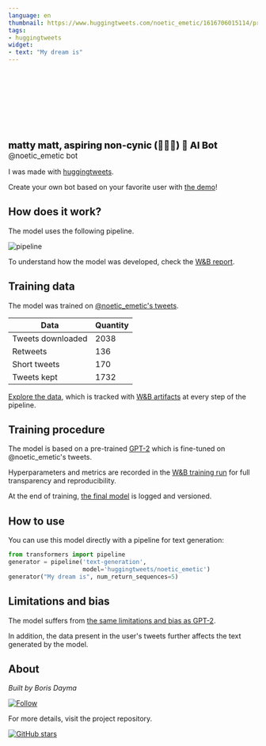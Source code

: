 ```yaml
---
language: en
thumbnail: https://www.huggingtweets.com/noetic_emetic/1616706015114/predictions.png
tags:
- huggingtweets
widget:
- text: "My dream is"
---
```


<div>
<div style="width: 132px; height:132px; border-radius: 50%; background-size: cover; background-image: url('https://pbs.twimg.com/profile_images/1343992596377468930/e2uDWKzB_400x400.jpg')">
</div>
<div style="margin-top: 8px; font-size: 19px; font-weight: 800">matty matt, aspiring non-cynic (🙅‍♂️🐶) 🤖 AI Bot </div>
<div style="font-size: 15px">@noetic_emetic bot</div>
</div>

I was made with [huggingtweets](https://github.com/borisdayma/huggingtweets).

Create your own bot based on your favorite user with [the demo](https://colab.research.google.com/github/borisdayma/huggingtweets/blob/master/huggingtweets-demo.ipynb)!

## How does it work?

The model uses the following pipeline.

![pipeline](https://github.com/borisdayma/huggingtweets/blob/master/img/pipeline.png?raw=true)

To understand how the model was developed, check the [W&B report](https://wandb.ai/wandb/huggingtweets/reports/HuggingTweets-Train-a-Model-to-Generate-Tweets--VmlldzoxMTY5MjI).

## Training data

The model was trained on [@noetic_emetic's tweets](https://twitter.com/noetic_emetic).

| Data | Quantity |
| --- | --- |
| Tweets downloaded | 2038 |
| Retweets | 136 |
| Short tweets | 170 |
| Tweets kept | 1732 |

[Explore the data](https://wandb.ai/wandb/huggingtweets/runs/5wbnriy4/artifacts), which is tracked with [W&B artifacts](https://docs.wandb.com/artifacts) at every step of the pipeline.

## Training procedure

The model is based on a pre-trained [GPT-2](https://huggingface.co/gpt2) which is fine-tuned on @noetic_emetic's tweets.

Hyperparameters and metrics are recorded in the [W&B training run](https://wandb.ai/wandb/huggingtweets/runs/27jn5mzh) for full transparency and reproducibility.

At the end of training, [the final model](https://wandb.ai/wandb/huggingtweets/runs/27jn5mzh/artifacts) is logged and versioned.

## How to use

You can use this model directly with a pipeline for text generation:

```python
from transformers import pipeline
generator = pipeline('text-generation',
                     model='huggingtweets/noetic_emetic')
generator("My dream is", num_return_sequences=5)
```

## Limitations and bias

The model suffers from [the same limitations and bias as GPT-2](https://huggingface.co/gpt2#limitations-and-bias).

In addition, the data present in the user's tweets further affects the text generated by the model.

## About

*Built by Boris Dayma*

[![Follow](https://img.shields.io/twitter/follow/borisdayma?style=social)](https://twitter.com/intent/follow?screen_name=borisdayma)

For more details, visit the project repository.

[![GitHub stars](https://img.shields.io/github/stars/borisdayma/huggingtweets?style=social)](https://github.com/borisdayma/huggingtweets)
